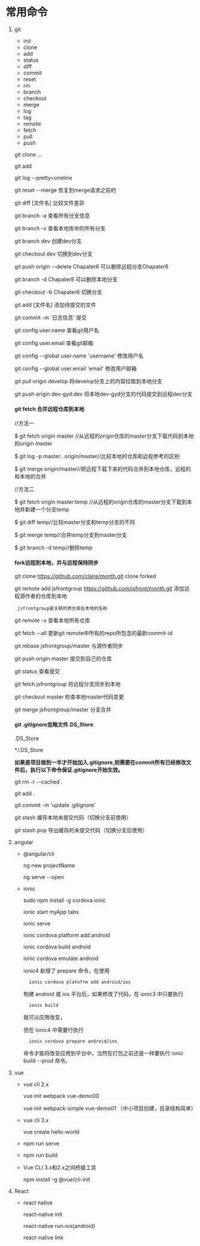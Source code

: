 # 常用命令

1. git

    - init 
    - clone
    - add
    - status
    - diff
    - commit
    - reset
    - rm
    - branch
    - checkout
    - merge
    - log
    - tag
    - remote
    - fetch
    - pull
    - push


    git clone ...

    git add 

    git log --pretty=oneline

    git reset --merge   恢复到merge请求之前的

    git diff [文件名]   比较文件差异

    git branch -a   查看所有分支信息

    git branch -v   查看本地库中的所有分支

    git branch dev  创建dev分支

    git checkout dev    切换到dev分支

    git push origin --delete Chapater6   可以删除远程分支Chapater6

    git branch -d Chapater8 可以删除本地分支
    
    git checkout -b Chapater6 切换分支

    git add [文件名] 添加待提交的文件

    git commit -m '日志信息' 提交

    git config user.name    查看git用户名

    git config user.email   查看git邮箱

    git config --global user.name 'username'    修改用户名
    
    git config --global user.email 'email'  修改用户邮箱

    git pull origin develop 将develop分支上的内容拉取到本地分支 
    
    git push origin dev-gyd:dev 将本地dev-gyd分支的代码提交到远程dev分支

    #### git fetch 合并远程仓库到本地

    //方法一

    $ git fetch origin master //从远程的origin仓库的master分支下载代码到本地的origin master

    $ git log -p master.. origin/master//比较本地的仓库和远程参考的区别

    $ git merge origin/master//把远程下载下来的代码合并到本地仓库，远程的和本地的合并

    //方法二

    $ git fetch origin master:temp //从远程的origin仓库的master分支下载到本地并新建一个分支temp

    $ git diff temp//比较master分支和temp分支的不同

    $ git merge temp//合并temp分支到master分支

    $ git branch -d temp//删除temp

    #### fork远程到本地，并与远程保持同步

    git clone https://github.com/claire/month.git  clone forked

    git remote add jsfrontgroup https://github.com/jsfront/month.git  添加远程源作者的仓库到本地

        jsfrontgroup是关联的原仓库在本地的名称
    
    git remote -v   查看本地所有仓库

    git fetch --all   更新git remote中所有的repo所包含的最新commit-id

    git rebase jsfrontgroup/master   与源作者同步

    git push origin master  提交到自己的仓库

    git status 查看提交


    git fetch jsfrontgroup   将远程分支同步到本地

    git checkout master 检查本地master代码变更

    git merge jsfrontgroup/master  分支合并


    #### git .gitignore忽略文件.DS_Store

    .DS_Store

    */.DS_Store

    **如果是项目做到一半才开始加入.gitignore,则需要在commit所有已经修改文件后，执行以下命令保证.gitignore开始生效。**

    git rm -r --cached .

    git add .
    
    git commit -m 'update .gitignore'

    git stash 缓存本地未提交代码（切换分支前使用）    
    
    git stash pop 导出缓存的未提交代码（切换分支后使用）  

2. angular

    - @angular/cli
    
        ng new projectName

        ng serve --open
        
    - ionic

        sudo npm install -g cordova ionic

        ionic start myApp tabs
        
        ionic serve

        ionic cordova platform add android
        
        ionic cordova build android
        
        ionic cordova emulate android
  
        ionic4 新增了 prepare 命令，在使用 

            ionic cordova platofrm add android/ios 

        构建 android 或 ios 平台后，如果修改了代码，在 ionic3 中只要执行

            ionic build 
            
        就可以应用改变，

        但在 ionic4 中需要行执行 

            ionic cordova prepare android/ios 
            
        命令才能将改变应用到平台中，当然在打包之前还是一样要执行 ionic build --prod 命令。
  
    

3. vue

    - vue cli 2.x
        
        vue init webpack vue-demo00

        vue init webpack-simple vue-demo01 （中小项目创建，目录结构简单）

    - vue cli 3.x

        vue create hello-world

    - npm run serve

    - npm run build

    - Vue CLI 3.x和2.x之间桥接工具

        npm install -g @vue/cli-init


4. React

    - react native

        react-native init

        react-native run-ios(android)

        react-native link 